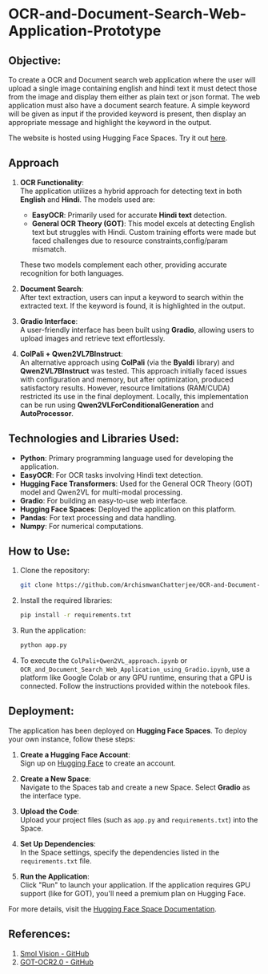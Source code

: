 
# OCR-and-Document-Search-Web-Application-Prototype

## Objective:
To create a OCR and Document search web application where the user will upload a single image containing english and hindi text it must detect those from the image and display them either as plain text or json format. The web
application must also have a document search feature. A simple keyword will be given as input if the provided keyword is present, then display an appropriate message and highlight the keyword in the output.

The website is hosted using Hugging Face Spaces. Try it out [here](https://huggingface.co/spaces/Arch10/OCR).

## Approach

1. **OCR Functionality**:  
   The application utilizes a hybrid approach for detecting text in both **English** and **Hindi**. The models used are:
   - **EasyOCR**: Primarily used for accurate **Hindi text** detection.
   - **General OCR Theory (GOT)**: This model excels at detecting English text but struggles with Hindi. Custom training efforts were made but faced challenges due to resource constraints,config/param mismatch. 

   These two models complement each other, providing accurate recognition for both languages.

2. **Document Search**:  
   After text extraction, users can input a keyword to search within the extracted text. If the keyword is found, it is highlighted in the output.

3. **Gradio Interface**:  
   A user-friendly interface has been built using **Gradio**, allowing users to upload images and retrieve text effortlessly.

4. **ColPali + Qwen2VL7BInstruct**:  
   An alternative approach using **ColPali** (via the **Byaldi** library) and **Qwen2VL7BInstruct** was tested. This approach initially faced issues with configuration and memory, but after optimization, produced satisfactory results. However, resource limitations (RAM/CUDA) restricted its use in the final deployment. Locally, this implementation can be run using **Qwen2VLForConditionalGeneration** and **AutoProcessor**.

## Technologies and Libraries Used:

- **Python**: Primary programming language used for developing the application.
- **EasyOCR**: For OCR tasks involving Hindi text detection.
- **Hugging Face Transformers**: Used for the General OCR Theory (GOT) model and Qwen2VL for multi-modal processing.
- **Gradio**: For building an easy-to-use web interface.
- **Hugging Face Spaces**: Deployed the application on this platform.
- **Pandas**: For text processing and data handling.
- **Numpy**: For numerical computations.

## How to Use:

1. Clone the repository:
    ```sh
    git clone https://github.com/ArchismwanChatterjee/OCR-and-Document-Search-Web-Application-Prototype.git
    ```
2. Install the required libraries:
   ```sh
   pip install -r requirements.txt
   ```
3. Run the application:
   ```sh
   python app.py
   ```
4. To execute the `ColPali+Qwen2VL_approach.ipynb` or `OCR_and_Document_Search_Web_Application_using_Gradio.ipynb`, use a platform like Google Colab or any GPU runtime, ensuring that a GPU is connected. Follow the instructions provided within the notebook files.

## Deployment:

The application has been deployed on **Hugging Face Spaces**. To deploy your own instance, follow these steps:

1. **Create a Hugging Face Account**:  
   Sign up on [Hugging Face](https://huggingface.co/join) to create an account.

2. **Create a New Space**:  
   Navigate to the Spaces tab and create a new Space. Select **Gradio** as the interface type.

3. **Upload the Code**:  
   Upload your project files (such as `app.py` and `requirements.txt`) into the Space.

4. **Set Up Dependencies**:  
   In the Space settings, specify the dependencies listed in the `requirements.txt` file.

5. **Run the Application**:  
   Click "Run" to launch your application. If the application requires GPU support (like for GOT), you'll need a premium plan on Hugging Face.

For more details, visit the [Hugging Face Space Documentation](https://huggingface.co/docs/spaces).

## References:

1. [Smol Vision - GitHub](https://github.com/merveenoyan/smol-vision)
2. [GOT-OCR2.0 - GitHub](https://github.com/Ucas-HaoranWei/GOT-OCR2.0)
